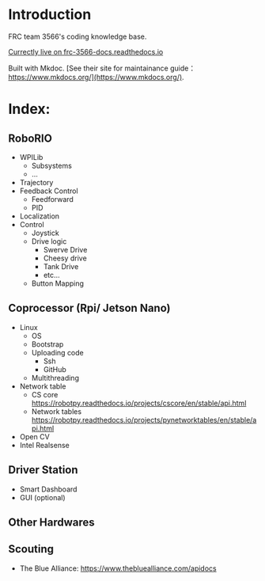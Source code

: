 # Introduction

FRC team 3566's coding knowledge base.

[Currectly live on  frc-3566-docs.readthedocs.io](https://frc-3566-docs.readthedocs.io/)

Built with Mkdoc. [See their site for maintainance guide：https://www.mkdocs.org/](https://www.mkdocs.org/).

# Index:

## RoboRIO
* WPILib
    * Subsystems
    * …
* Trajectory
* Feedback Control
    * Feedforward
    * PID
* Localization
* Control
    * Joystick
    * Drive logic	
        * Swerve Drive
        * Cheesy drive
        * Tank Drive
        * etc…
    * Button Mapping

## Coprocessor (Rpi/ Jetson Nano)
* Linux
    * OS
    * Bootstrap
    * Uploading code
        * Ssh
        * GitHub
    * Multithreading
* Network table
    * CS core https://robotpy.readthedocs.io/projects/cscore/en/stable/api.html 
    * Network tables https://robotpy.readthedocs.io/projects/pynetworktables/en/stable/api.html
* Open CV
* Intel Realsense

## Driver Station
* Smart Dashboard
* GUI (optional)

## Other Hardwares

## Scouting
* The Blue Alliance: https://www.thebluealliance.com/apidocs

